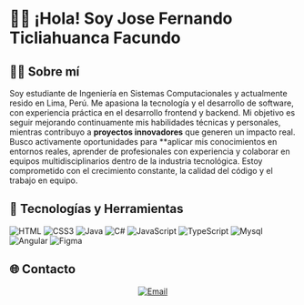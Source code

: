 # 👨‍💻 ¡Hola! Soy Jose Fernando Ticliahuanca Facundo

## 👨‍💻 Sobre mí

Soy estudiante de Ingeniería en Sistemas Computacionales y actualmente resido en Lima, Perú. Me apasiona la tecnología y el desarrollo de software, con experiencia práctica en el desarrollo frontend y backend.
Mi objetivo es seguir mejorando continuamente mis habilidades técnicas y personales, mientras contribuyo a **proyectos innovadores** que generen un impacto real. Busco activamente oportunidades para **aplicar mis 
conocimientos en entornos reales, aprender de profesionales con experiencia y colaborar en equipos multidisciplinarios dentro de la industria tecnológica.
Estoy comprometido con el crecimiento constante, la calidad del código y el trabajo en equipo.

## 🚀 Tecnologías y Herramientas
![HTML](https://img.shields.io/badge/-HTML5-E34F26?style=flat-square&logo=html5&logoColor=white)
![CSS3](https://img.shields.io/badge/-CSS3-1572B6?style=flat-square&logo=css3&logoColor=white)
![Java](https://img.shields.io/badge/-Java-007396?style=flat-square&logo=java&logoColor=white)
![C#](https://img.shields.io/badge/-C%23-239120?style=flat-square&logo=c-sharp&logoColor=white)
![JavaScript](https://img.shields.io/badge/-JavaScript-F7DF1E?style=flat-square&logo=javascript&logoColor=black)
![TypeScript](https://shields.io/badge/TypeScript-3178C6?logo=TypeScript&logoColor=FFF&style=flat-square)
![Mysql](https://img.shields.io/badge/-SQL-000?&logo=MySQL&logoColor=4479A1)
![Angular](https://img.shields.io/badge/-Angular-DD0031?style=flat-square&logo=angular&logoColor=white)
![Figma](https://img.shields.io/badge/-Figma-F24E1E?style=flat-square&logo=figma&logoColor=white)

## 🌐 Contacto

<p align="center">
  <a href="mailto:jose08life@gmail.com">
    <img src="https://img.shields.io/badge/-Email-D14836?style=for-the-badge&logo=gmail&logoColor=white" alt="Email">
  </a>
</p>
